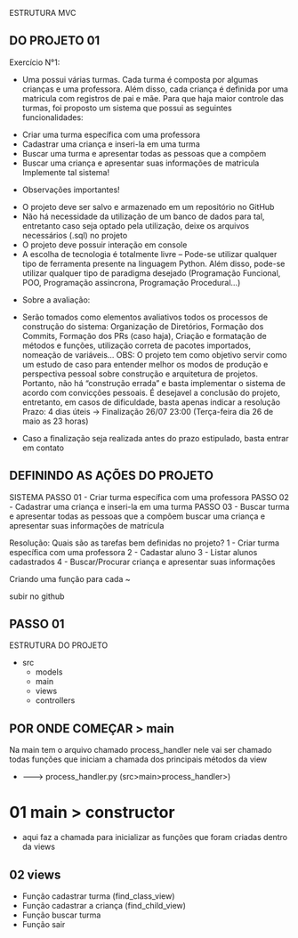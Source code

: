 ESTRUTURA MVC
## DO PROJETO 01
Exercício N°1:
- Uma possui várias turmas. Cada turma é composta por algumas crianças e
uma professora. Além disso, cada criança é definida por uma matricula com registros de pai e mãe.
Para que haja maior controle das turmas, foi proposto um sistema que possui as seguintes
funcionalidades:
* Criar uma turma específica com uma professora
* Cadastrar uma criança e inseri-la em uma turma
* Buscar uma turma e apresentar todas as pessoas que a compõem
* Buscar uma criança e apresentar suas informações de matricula
Implemente tal sistema!
- Observações importantes!
* O projeto deve ser salvo e armazenado em um repositório no GitHub
* Não há necessidade da utilização de um banco de dados para tal, entretanto caso seja optado pela
utilização, deixe os arquivos necessários (.sql) no projeto
* O projeto deve possuir interação em console
* A escolha de tecnologia é totalmente livre – Pode-se utilizar qualquer tipo de ferramenta
presente
na linguagem Python. Além disso, pode-se utilizar qualquer tipo de paradigma desejado
(Programação Funcional, POO, Programação assincrona, Programação Procedural…)
- Sobre a avaliação:
* Serão tomados como elementos avaliativos todos os processos de construção do sistema:
Organização de Diretórios, Formação dos Commits, Formação dos PRs (caso haja), Criação e
formatação de métodos e funções, utilização correta de pacotes importados, nomeação de
variáveis…
OBS: O projeto tem como objetivo servir como um estudo de caso para entender melhor os
modos de produção e perspectiva pessoal sobre construção e arquitetura de projetos. Portanto,
não há “construção errada” e basta implementar o sistema de acordo com convicções
pessoais. É desejavel a conclusão do projeto, entretanto, em casos de dificuldade, basta apenas
indicar a resolução
Prazo: 4 dias úteis → Finalização 26/07 23:00 (Terça-feira dia 26 de maio as 23 horas)
- Caso a finalização seja realizada antes do prazo estipulado, basta entrar em contato


## DEFININDO AS AÇÕES DO PROJETO 
SISTEMA
PASSO 01 - Criar turma específica com uma professora
PASSO 02 - Cadastrar uma criança e inseri-la em uma turma
PASSO 03 - Buscar turma e apresentar todas as pessoas que a compõem
buscar uma criança e apresentar suas informações de matrícula

Resolução:
Quais são as tarefas bem definidas no projeto?
1 - Criar turma específica com uma professora
2 - Cadastar aluno
3 - Listar alunos cadastrados
4 - Buscar/Procurar criança e apresentar suas informações

Criando uma função para cada ~

subir no github


## PASSO 01
ESTRUTURA DO PROJETO 
- src
    - models 
    - main
    - views
    - controllers

## POR ONDE COMEÇAR > main
Na main tem o arquivo chamado process_handler
nele vai ser chamado todas funções que iniciam a 
chamada dos principais métodos da view

- ---> process_handler.py (src>main>process_handler>)

# 01 main > constructor
 - aqui faz a chamada para inicializar as funções
 que foram criadas dentro da views


## 02 views
 - Função cadastrar turma (find_class_view)
 - Função cadastrar a criança (find_child_view)
 - Função buscar turma
 - Função sair 